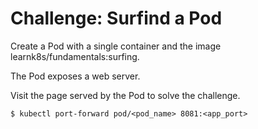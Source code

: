 # Challenge: Surfind a Pod

Create a Pod with a single container and the image learnk8s/fundamentals:surfing.

The Pod exposes a web server.

Visit the page served by the Pod to solve the challenge.
```
$ kubectl port-forward pod/<pod_name> 8081:<app_port>
```